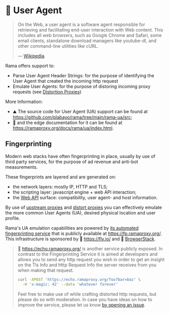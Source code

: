 # 👤 User Agent

> On the Web, a user agent is a software agent responsible for retrieving and
> facilitating end-user interaction with Web content. This includes all web browsers,
> such as Google Chrome and Safari, some email clients, standalone download managers
> like youtube-dl, and other command-line utilities like cURL.
>
> — [Wikipedia](https://en.wikipedia.org/wiki/User_agent).

Rama offers support to:

* Parse User Agent Header Strings: for the purpose of identifying the User Agent that created the incoming http request
* Emulate User Agents: for the purpose of distoring incoming proxy requests (see [Distortion Proxies](../proxies/distort.md))

More Information:

* ⛰️ The source code for User Agent (UA) support can be found at <https://github.com/plabayo/rama/tree/main/rama-ua/src>;
* 📖 and the edge documentation for it can be found at <https://ramaproxy.org/docs/rama/ua/index.html>.

## Fingerprinting

Modern web stacks have often fingerprinting in place, usually by use of third party services, for the purpose of ad revenue and anti-bot measurements.

These fingerprints are layered and are generated on:

- the network layers: mostly IP, HTTP and TLS;
- the scripting layer: javascript engine + web API interaction;
- the [Web API](https://developer.mozilla.org/en-US/docs/Web/API) surface: compatibility, user agent- and host information.

By use of [upstream proxies](https://ramaproxy.org/docs/rama/proxy/trait.ProxyDB.html) and [distort proxies](../proxies/distort.md) you can effectively emulate the more common User Agents (UA), desired physical location and user profile.

Rama's UA emulation capabilities are powered by [its automated fingerprinting service](https://github.com/plabayo/rama/blob/main/rama-fp/browserstack/main.py) that is publicly available at <https://fp.ramaproxy.org/>. This infrastructure is sponsored by 💖 <https://fly.io/> and 💖 [BrowserStack](https://browserstack.com).

> 🔁 <https://echo.ramaproxy.org/> is another service publicly exposed.
> In contrast to the Fingerprinting Service it is aimed at developers
> and allows you to send any http request you wish in order to get an insight
> on the Tls Info and Http Request Info the server receives
> from you when making that request.
>
> ```bash
> curl -XPOST 'https://echo.ramaproxy.org/foo?bar=baz' \
>   -H 'x-magic: 42' --data 'whatever forever'
> ```
>
> Feel free to make use of while crafting distorted http requests,
> but please do so with moderation. In case you have ideas on how to improve
> the service, please let us know [by opening an issue](https://github.com/plabayo/rama/issues).
